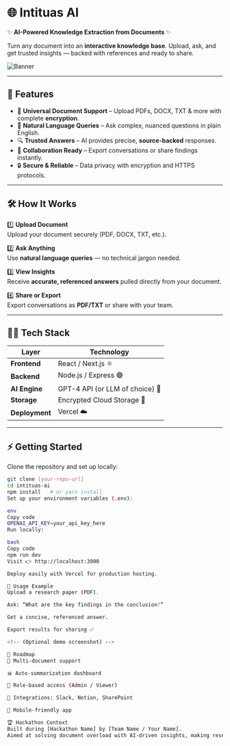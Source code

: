 # 🌐 Intituas AI  

✨ **AI-Powered Knowledge Extraction from Documents** ✨  

Turn any document into an **interactive knowledge base**. Upload, ask, and get trusted insights — backed with references and ready to share.  

![Banner](https://your-image-link-here.com/banner.png) <!-- (Optional: add screenshot or banner) -->

---

## 🚀 Features  

- 📂 **Universal Document Support** – Upload PDFs, DOCX, TXT & more with complete **encryption**.  
- 💬 **Natural Language Queries** – Ask complex, nuanced questions in plain English.  
- 🔍 **Trusted Answers** – AI provides precise, **source-backed** responses.  
- 🤝 **Collaboration Ready** – Export conversations or share findings instantly.  
- 🔒 **Secure & Reliable** – Data privacy with encryption and HTTPS protocols.  

---

## 🛠️ How It Works  

1️⃣ **Upload Document**  
Upload your document securely (PDF, DOCX, TXT, etc.).  

2️⃣ **Ask Anything**  
Use **natural language queries** — no technical jargon needed.  

3️⃣ **View Insights**  
Receive **accurate, referenced answers** pulled directly from your document.  

4️⃣ **Share or Export**  
Export conversations as **PDF/TXT** or share with your team.  

---

## 🧑‍💻 Tech Stack  

| Layer       | Technology |
|-------------|------------|
| **Frontend** | React / Next.js ⚛️ |
| **Backend**  | Node.js / Express 🟢 |
| **AI Engine**| GPT-4 API (or LLM of choice) 🤖 |
| **Storage**  | Encrypted Cloud Storage 🔐 |
| **Deployment**| Vercel ☁️ |

---

## ⚡ Getting Started  

Clone the repository and set up locally:

```bash
git clone [your-repo-url]
cd intituas-ai
npm install   # or yarn install
Set up your environment variables (.env):

env
Copy code
OPENAI_API_KEY=your_api_key_here
Run locally:

bash
Copy code
npm run dev
Visit 👉 http://localhost:3000

Deploy easily with Vercel for production hosting.

📖 Usage Example
Upload a research paper (PDF).

Ask: “What are the key findings in the conclusion?”

Get a concise, referenced answer.

Export results for sharing ✅

<!-- (Optional demo screenshot) -->

🔮 Roadmap
📑 Multi-document support

📊 Auto-summarization dashboard

🔑 Role-based access (Admin / Viewer)

🔌 Integrations: Slack, Notion, SharePoint

📱 Mobile-friendly app

🏆 Hackathon Context
Built during [Hackathon Name] by [Team Name / Your Name].
Aimed at solving document overload with AI-driven insights, making research and collaboration effortless.
